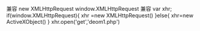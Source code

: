 兼容
new XMLHttpRequest
window.XMLHttpRequest 兼容
var xhr;
if(window.XMLHttpRequest){
xhr =new XMLHttpRequest()
}else{
xhr=new ActiveXObject()
}
xhr.open('get','deom1.php')
